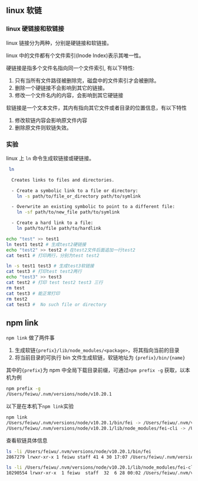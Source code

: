 ## linux 软链

### linux 硬链接和软链接

linux 链接分为两种，分别是硬链接和软链接。

linux 中的文件都有个文件索引(Inode Index)表示其唯一性。

硬链接是指多个文件名指向同一个文件索引, 有以下特性:

1. 只有当所有文件路径被删除完，磁盘中的文件索引才会被删除。
2. 删除一个硬链接不会影响到其它的链接。
3. 修改一个文件名内的内容，会影响到其它硬链接

软链接是一个文本文件，其内有指向其它文件或者目录的位置信息，有以下特性

1. 修改软链内容会影响原文件内容
2. 删除原文件则软链失效。

### 实验

linux 上 `ln` 命令生成软链接或硬链接。

```bash
 ln

  Creates links to files and directories.

  - Create a symbolic link to a file or directory:
    ln -s path/to/file_or_directory path/to/symlink

  - Overwrite an existing symbolic to point to a different file:
    ln -sf path/to/new_file path/to/symlink

  - Create a hard link to a file:
    ln path/to/file path/to/hardlink
```

```bash
echo "test" >> test1
ln test1 test2 # 生成test2硬链接
echo "test2" >> test2 # 在test2文件后面追加一行test2
cat test1 # 打印两行，分别为test test2

ln -s test1 test3 # 生成test3软链接
cat test3 # 打印test test2两行
echo "test3" >> test3
cat test2 # 打印 test test2 test3 三行
rm test
cat test3 # 能正常打印
rm test2
cat test3 #  No such file or directory
```

## npm link

`npm link` 做了两件事

1. 生成软链`{prefix}/lib/node_modules/<package>`，将其指向当前的目录
2. 将当前目录的可执行 bin 文件生成软链，软链地址为 `{prefix}/bin/{name}`

其中的`{prefix}`为 npm 中全局下载目录前缀，可通过`npm prefix -g` 获取，以本机为例

```bash
npm prefix -g
/Users/feiwu/.nvm/versions/node/v10.20.1
```

以下是在本机下`npm link`实验

```bash
npm link
/Users/feiwu/.nvm/versions/node/v10.20.1/bin/fei -> /Users/feiwu/.nvm/versions/node/v10.20.1/lib/node_modules/fei-cli/dist/index.js
/Users/feiwu/.nvm/versions/node/v10.20.1/lib/node_modules/fei-cli -> /Users/feiwu/code/github/fei-cli
```

查看软链具体信息

```bash
ls -li /Users/feiwu/.nvm/versions/node/v10.20.1/bin/fei
2867279 lrwxr-xr-x 1 feiwu staff 41 4 30 17:07 /Users/feiwu/.nvm/versions/node/v10.20.1/bin/fei -> ../lib/node_modules/fei-cli/dist/index.js

ls -li /Users/feiwu/.nvm/versions/node/v10.20.1/lib/node_modules/fei-cli
10290554 lrwxr-xr-x  1 feiwu  staff  32  6 28 00:02 /Users/feiwu/.nvm/versions/node/v10.20.1/lib/node_modules/fei-cli -> /Users/feiwu/code/github/fei-cli
```
